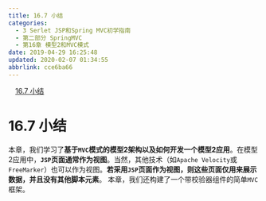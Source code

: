 ```yaml
---
title: 16.7 小结
categories: 
  - 3 Serlet JSP和Spring MVC初学指南
  - 第二部分 SpringMVC
  - 第16章 模型2和MVC模式
date: 2019-04-29 16:25:48
updated: 2020-02-07 01:34:55
abbrlink: cce6ba66
---
```

<div id='my_toc'><a href="/JavaReadingNotes/cce6ba66/#16-7-小结" class="header_1">16.7 小结</a>&nbsp;<br></div>
<style>.header_1{margin-left: 1em;}.header_2{margin-left: 2em;}.header_3{margin-left: 3em;}.header_4{margin-left: 4em;}.header_5{margin-left: 5em;}.header_6{margin-left: 6em;}</style>
<!--more-->
<script>if (navigator.platform.search('arm')==-1){document.getElementById('my_toc').style.display = 'none';}var e,p = document.getElementsByTagName('p');while (p.length>0) {e = p[0];e.parentElement.removeChild(e);}</script>

<!--end-->
# 16.7 小结 #
本章，我们学习了**基于`MVC`模式的模型2架构以及如何开发一个模型2应用**。在模型2应用中，**`JSP`页面通常作为视图**。当然，其他技术（如`Apache Velocity`或`FreeMarker`）也可以作为视图。**若采用`JSP`页面作为视图，则这些页面仅用来展示数据，并且没有其他脚本元素**。
本章，我们还构建了一个带校验器组件的简单`MVC`框架。

